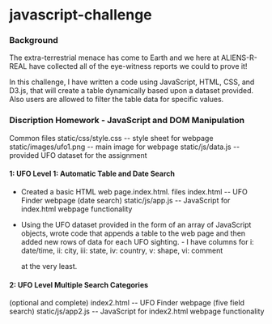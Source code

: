 # javascript-challenge

### Background

The extra-terrestrial menace has come to Earth and we here at ALIENS-R-REAL have collected all of the eye-witness reports we could to prove it!

In this challenge, I have written a code using JavaScript, HTML, CSS, and D3.js, that will create a table dynamically based upon a dataset provided. Also users are allowed to filter the table data for specific values.

### Discription Homework - JavaScript and DOM Manipulation

Common files static/css/style.css -- style sheet for webpage static/images/ufo1.png -- main image for webpage static/js/data.js -- provided UFO dataset for the assignment

#### 1: UFO Level 1: Automatic Table and Date Search

* Created a basic HTML web page.index.html.
files index.html -- UFO Finder webpage (date search) static/js/app.js -- JavaScript for index.html webpage functionality

* Using the UFO dataset provided in the form of an array of JavaScript objects, wrote code that appends a table to the web page and then added new rows of data for each UFO sighting. - I have columns for 
 i:  date/time, 
ii:  city, 
iii: state, 
iv: country, 
 v: shape, 
vi: comment 
  
  at the very least.

#### 2: UFO Level Multiple Search Categories

(optional and complete) index2.html -- UFO Finder webpage (five field search) static/js/app2.js -- JavaScript for index2.html webpage functionality
